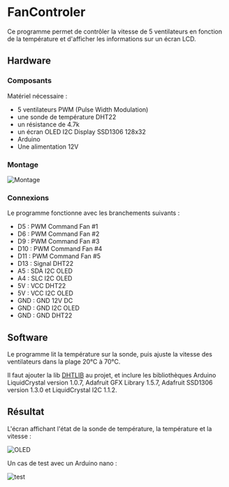 # FanControler

Ce programme permet de contrôler la vitesse de 5 ventilateurs en fonction de la température et d'afficher les informations sur un écran LCD.

## Hardware

### Composants

Matériel nécessaire : 

- 5 ventilateurs PWM (Pulse Width Modulation)
- une sonde de température DHT22
- un résistance de 4.7k
- un écran OLED I2C Display SSD1306 128x32
- Arduino
- Une alimentation 12V

### Montage

![Montage](images/FanControler.png)

### Connexions

Le programme fonctionne avec les branchements suivants :

- D5 : PWM Command Fan #1
- D6 : PWM Command Fan #2
- D9 : PWM Command Fan #3
- D10 : PWM Command Fan #4
- D11 : PWM Command Fan #5
- D13 : Signal DHT22
- A5 : SDA I2C OLED
- A4 : SLC I2C OLED
- 5V : VCC DHT22
- 5V : VCC I2C OLED
- GND : GND 12V DC
- GND : GND I2C OLED
- GND : GND DHT22

## Software

Le programme lit la température sur la sonde, puis ajuste la vitesse des ventilateurs dans la plage 20°C à 70°C.

Il faut ajouter la lib [DHTLIB](https://github.com/be-ys/Arduino/tree/master/libraries/DHTlib) au projet, et inclure les bibliothèques Arduino LiquidCrystal version 1.0.7, Adafruit GFX Library 1.5.7, Adafruit SSD1306 version 1.3.0 et LiquidCrystal I2C 1.1.2.

## Résultat

L'écran affichant l'état de la sonde de température, la température et la vitesse :

![OLED](images/oled.jpg)

Un cas de test avec un Arduino nano :

![test](images/test.jpg)
